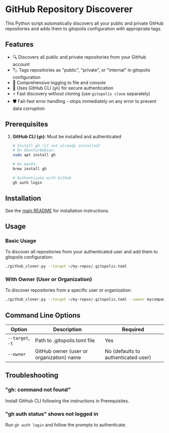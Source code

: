 # GitHub Repository Discoverer

This Python script automatically discovers all your public and private GitHub repositories and adds them to gitopolis configuration with appropriate tags.

## Features

- 🔍 Discovers all public and private repositories from your GitHub account
- 🏷️ Tags repositories as "public", "private", or "internal" in gitopolis configuration
- 📝 Comprehensive logging to file and console
- 🚀 Uses GitHub CLI (`gh`) for secure authentication
- ⚡ Fast discovery without cloning (use `gitopolis clone` separately)
- 🛡️ Fail-fast error handling - stops immediately on any error to prevent data corruption

## Prerequisites

1. **GitHub CLI (`gh`)**: Must be installed and authenticated
   ```bash
   # Install gh (if not already installed)
   # On Ubuntu/Debian:
   sudo apt install gh

   # On macOS:
   brew install gh

   # Authenticate with GitHub
   gh auth login
   ```

## Installation

See the [main README](../README.md) for installation instructions.

## Usage

### Basic Usage

To discover all repositories from your authenticated user and add them to gitopolis configuration:

```bash
./github_cloner.py --target ~/my-repos/.gitopolis.toml
```

### With Owner (User or Organization)

To discover repositories from a specific user or organization:

```bash
./github_cloner.py --target ~/my-repos/.gitopolis.toml --owner mycompany
```

## Command Line Options

| Option | Description | Required |
|--------|-------------|----------|
| `--target`, `-t` | Path to .gitopolis.toml file | Yes |
| `--owner` | GitHub owner (user or organization) name | No (defaults to authenticated user) |

## Troubleshooting

### "gh: command not found"
Install GitHub CLI following the instructions in Prerequisites.

### "gh auth status" shows not logged in
Run `gh auth login` and follow the prompts to authenticate.
